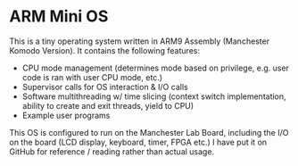 # ARM Mini OS

This is a tiny operating system written in ARM9 Assembly (Manchester Komodo Version). It contains the following features:
  - CPU mode management (determines mode based on privilege, e.g. user code is ran with user CPU mode, etc.)
  - Supervisor calls for OS interaction & I/O calls
  - Software multithreading w/ time slicing (context switch implementation, ability to create and exit threads, yield to CPU)
  - Example user programs

This OS is configured to run on the Manchester Lab Board, including the I/O on the board (LCD display, keyboard, timer, FPGA etc.) I have put it on GitHub for reference / reading rather than actual usage. 
